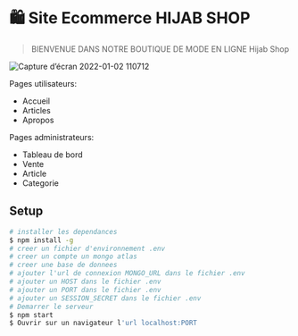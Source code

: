 # 🛍 Site Ecommerce HIJAB SHOP

> BIENVENUE DANS NOTRE BOUTIQUE DE MODE EN LIGNE Hijab Shop

![Capture d’écran 2022-01-02 110712](https://user-images.githubusercontent.com/31158553/147873026-cb0a0ad1-9ded-4249-bdb4-9d8dce8a84ef.png)

Pages utilisateurs:
* Accueil
* Articles
* Apropos

Pages administrateurs:
* Tableau de bord
* Vente
* Article
* Categorie

## Setup

``` bash
# installer les dependances
$ npm install -g
# creer un fichier d'environnement .env
# creer un compte un mongo atlas
# creer une base de donnees
# ajouter l'url de connexion MONGO_URL dans le fichier .env
# ajouter un HOST dans le fichier .env
# ajouter un PORT dans le fichier .env
# ajouter un SESSION_SECRET dans le fichier .env
# Demarrer le serveur
$ npm start
$ Ouvrir sur un navigateur l'url localhost:PORT
```
